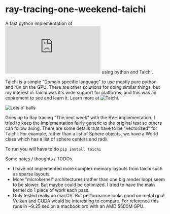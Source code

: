 # ray-tracing-one-weekend-taichi
A fast python implementation of ![Ray Tracing in One Weekend](https://raytracing.github.io/books/RayTracingInOneWeekend.html) using python and Taichi.

Taichi is a simple "Domain specific language" to use mostly pure python and run on the GPU.  There are other solutions for doing similar things, but my interest in Taichi was it's wide support for platforms, and this was an expirement to see and learn it. Learn more at ![Taichi](https://github.com/taichi-dev/taichi).  

![Lots o' balls](https://github.com/bsavery/ray-tracing-one-weekend-taichi/blob/main/out.png?raw=true)

Goes up to Ray tracing "The next week" with the BVH implementation.  I tried to keep the implementation fairly generic to the original text so others can follow along.  There are some details that have to be "vectorized" for Taichi.  For example, rather than a list of Sphere objects, we have a World class which has a list of sphere centers and radii.

To run you will have to do `pip install taichi`

Some notes / thoughts / TODOs.
* I have not implemented more complex memory layouts from taichi such as sparse layouts. 
* More "microkernel" architectures (rather than one big render loop) seem to be slower. But maybe could be optimized.  I tried to have the main kernel do 1 piece of work each pass.  
* Only tested really on macOS.  But performance looks good on metal gpu!  Vulkan and CUDA would be interesting to compare.  For reference this runs in ~9.25 sec on a macbook pro with an AMD 5500M GPU.
